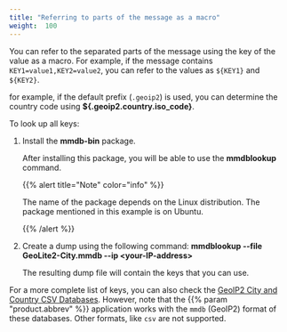 ```yaml
---
title: "Referring to parts of the message as a macro"
weight:  100
---
```

<!-- DISCLAIMER: This file is based on the syslog-ng Open Source Edition documentation https://github.com/balabit/syslog-ng-ose-guides/commit/2f4a52ee61d1ea9ad27cb4f3168b95408fddfdf2 and is used under the terms of The syslog-ng Open Source Edition Documentation License. The file has been modified by Axoflow. -->

You can refer to the separated parts of the message using the key of the value as a macro. For example, if the message contains `KEY1=value1,KEY2=value2`, you can refer to the values as `${KEY1}` and `${KEY2}`.

for example, if the default prefix (`.geoip2`) is used, you can determine the country code using **${.geoip2.country.iso_code}**.

To look up all keys:

1.  Install the **mmdb-bin** package.
    
    After installing this package, you will be able to use the **mmdblookup** command.
    
    {{% alert title="Note" color="info" %}}
    
    The name of the package depends on the Linux distribution. The package mentioned in this example is on Ubuntu.
    
    {{% /alert %}}

2.  Create a dump using the following command: **mmdblookup --file GeoLite2-City.mmdb --ip \<your-IP-address\>**
    
    The resulting dump file will contain the keys that you can use.

For a more complete list of keys, you can also check the [GeoIP2 City and Country CSV Databases](https://dev.maxmind.com/geoip/geoip2/geoip2-city-country-csv-databases/). However, note that the {{% param "product.abbrev" %}} application works with the `mmdb` (GeoIP2) format of these databases. Other formats, like `csv` are not supported.
